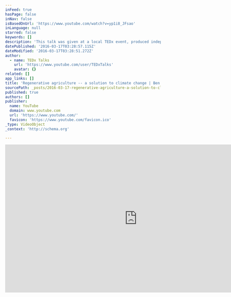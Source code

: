 ```yaml
---
inFeed: true
hasPage: false
inNav: false
isBasedOnUrl: 'https://www.youtube.com/watch?v=yp1i8_JFsao'
inLanguage: null
starred: false
keywords: []
description: 'This talk was given at a local TEDx event, produced independently of the TED Conferences. What if we could reverse global warming with just one methodological shift? Can the way we farm radically impact not just our output but also overwhelming wide-ranging concerns for our environment, hunger, and poverty?'
datePublished: '2016-03-17T03:28:57.115Z'
dateModified: '2016-03-17T03:28:51.272Z'
author:
  - name: TEDx Talks
    url: 'https://www.youtube.com/user/TEDxTalks'
    avatar: {}
related: []
app_links: []
title: 'Regenerative agriculture -- a solution to climate change | Ben Dobson | TEDxHudson'
sourcePath: _posts/2016-03-17-regenerative-agriculture-a-solution-to-climate-change-or-b.md
published: true
authors: []
publisher:
  name: YouTube
  domain: www.youtube.com
  url: 'https://www.youtube.com/'
  favicon: 'https://www.youtube.com/favicon.ico'
_type: VideoObject
_context: 'http://schema.org'

---
```

<iframe src="https://cdn.embedly.com/widgets/media.html?src=https%3A%2F%2Fwww.youtube.com%2Fembed%2Fyp1i8_JFsao%3Ffeature%3Doembed&amp;url=https%3A%2F%2Fwww.youtube.com%2Fwatch%3Fv%3Dyp1i8_JFsao&amp;image=https%3A%2F%2Fi.ytimg.com%2Fvi%2Fyp1i8_JFsao%2Fhqdefault.jpg&amp;key=b7d04c9b404c499eba89ee7072e1c4f7&amp;type=text%2Fhtml&amp;schema=youtube" width="854" height="480" scrolling="no" frameborder="0" allowfullscreen="allowfullscreen" style=""></iframe>